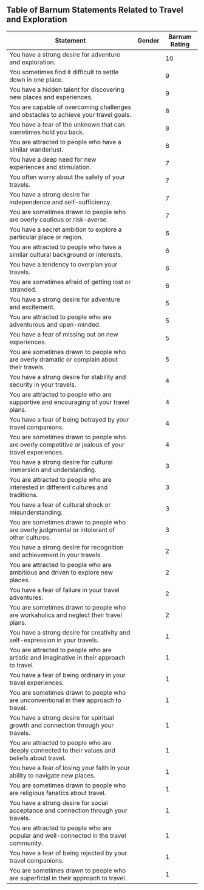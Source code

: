 ## Table of Barnum Statements Related to Travel and Exploration

| Statement | Gender | Barnum Rating |
|---|---|---|
| You have a strong desire for adventure and exploration. | | 10 |
| You sometimes find it difficult to settle down in one place. | | 9 |
| You have a hidden talent for discovering new places and experiences. | | 9 |
| You are capable of overcoming challenges and obstacles to achieve your travel goals. | | 8 |
| You have a fear of the unknown that can sometimes hold you back. | | 8 |
| You are attracted to people who have a similar wanderlust. | | 8 |
| You have a deep need for new experiences and stimulation. | | 7 |
| You often worry about the safety of your travels. | | 7 |
| You have a strong desire for independence and self-sufficiency. | | 7 |
| You are sometimes drawn to people who are overly cautious or risk-averse. | | 7 |
| You have a secret ambition to explore a particular place or region. | | 6 |
| You are attracted to people who have a similar cultural background or interests. | | 6 |
| You have a tendency to overplan your travels. | | 6 |
| You are sometimes afraid of getting lost or stranded. | | 6 |
| You have a strong desire for adventure and excitement. | | 5 |
| You are attracted to people who are adventurous and open-minded. | | 5 |
| You have a fear of missing out on new experiences. | | 5 |
| You are sometimes drawn to people who are overly dramatic or complain about their travels. | | 5 |
| You have a strong desire for stability and security in your travels. | | 4 |
| You are attracted to people who are supportive and encouraging of your travel plans. | | 4 |
| You have a fear of being betrayed by your travel companions. | | 4 |
| You are sometimes drawn to people who are overly competitive or jealous of your travel experiences. | | 4 |
| You have a strong desire for cultural immersion and understanding. | | 3 |
| You are attracted to people who are interested in different cultures and traditions. | | 3 |
| You have a fear of cultural shock or misunderstanding. | | 3 |
| You are sometimes drawn to people who are overly judgmental or intolerant of other cultures. | | 3 |
| You have a strong desire for recognition and achievement in your travels. | | 2 |
| You are attracted to people who are ambitious and driven to explore new places. | | 2 |
| You have a fear of failure in your travel adventures. | | 2 |
| You are sometimes drawn to people who are workaholics and neglect their travel plans. | | 2 |
| You have a strong desire for creativity and self-expression in your travels. | | 1 |
| You are attracted to people who are artistic and imaginative in their approach to travel. | | 1 |
| You have a fear of being ordinary in your travel experiences. | | 1 |
| You are sometimes drawn to people who are unconventional in their approach to travel. | | 1 |
| You have a strong desire for spiritual growth and connection through your travels. | | 1 |
| You are attracted to people who are deeply connected to their values and beliefs about travel. | | 1 |
| You have a fear of losing your faith in your ability to navigate new places. | | 1 |
| You are sometimes drawn to people who are religious fanatics about travel. | | 1 |
| You have a strong desire for social acceptance and connection through your travels. | | 1 |
| You are attracted to people who are popular and well-connected in the travel community. | | 1 |
| You have a fear of being rejected by your travel companions. | | 1 |
| You are sometimes drawn to people who are superficial in their approach to travel. | | 1 |
